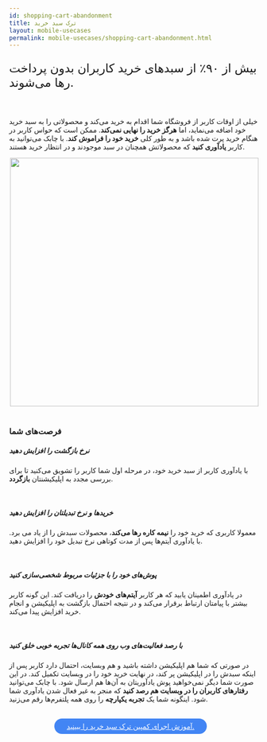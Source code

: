 ```yaml
---
id: shopping-cart-abandonment
title: ترک سبد خرید
layout: mobile-usecases
permalink: mobile-usecases/shopping-cart-abandonment.html
---
```


<p style="
    font-size: x-large;
"> بیش از ۹۰٪ از سبدهای خرید کاربران بدون پرداخت رها می&zwnj;شوند.</p>

<br>

خیلی از اوقات کاربر از فروشگاه شما اقدام به خرید می‌کند و محصولاتی را به سبد خرید خود اضافه می‌نماید، اما **هرگز خرید را نهایی نمی‌کند**. ممکن است که حواس کاربر در هنگام خرید پرت شده باشد و به طور کلی **خرید خود را فراموش کند**. با چابک می‌توانید به کاربر **یادآوری کنید** که محصولاتش همچنان در سبد موجودند و در انتظار خرید هستند.

<div style="text-align: center;"><img src="http://uupload.ir/files/p0kg_cio-cart-abandonment.png" class="img-fluid" style="
    width: 500px;
"></div> 

<br>

### فرصت‌های شما

##### نرخ بازگشت را افزایش دهید

با یادآوری کاربر از سبد خرید خود، در مرحله اول شما کاربر را تشویق می‌کنید تا برای بررسی مجدد به اپلیکیشنتان **بازگردد**.

<br>

##### خریدها و نرخ تبدیلتان را افزایش دهید

معمولا کاربری که خرید خود را **نیمه کاره رها می‌کند**، محصولات سبدش را از یاد می برد. با یاد‌آوری آیتم‌ها پس از مدت کوتاهی نرخ تبدیل خود را افزایش دهید.

<br>

##### پوش‌های خود را با جزئیات مربوط شخصی‌سازی کنید

در یادآوری اطمینان یابید که هر کاربر **آیتم‌های خودش** را دریافت کند. این گونه کاربر بیشتر با پیامتان ارتباط برقرار می‌کند و در نتیجه احتمال بازگشت به اپلیکیشن و انجام خرید افزایش پیدا می‌کند.

<br>

##### با رصد فعالیت‌های وب روی همه کانال‌ها تجربه خوبی خلق کنید 

در صورتی که شما هم اپلیکیشن داشته باشید و هم وبسایت، احتمال دارد کاربر پس از اینکه سبدش را در اپلیکیشن پر کند، در نهایت خرید خود را در وبسایت تکمیل کند. در این صورت شما دیگر نمی‌خواهید پوش یادآوریتان به آن‌ها هم ارسال شود. با چابک می‌توانید **رفتارهای کاربران را در وبسایت هم رصد کنید** که منجر به غیر فعال شدن یاد‌آوری شما شود. اینگونه شما یک **تجربه یکپارچه** را روی همه پلتفرم‌ها رقم می‌زنید.

<br>

<div align="center">   
    <a style="display: inline-block; text-align: center; border-radius: 40px; background: #4285f4; color: white !important; padding: 7px 25px; margin-right: 15px; cursor: pointer; transition: all 0.25s ease;" href="/guides/how-to-reduce-shopping-cart-abandonment.html">آموزش اجرای کمپین ترک سبد خرید را ببینید.</a>
</div>
